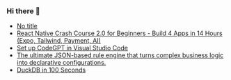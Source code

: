 ### Hi there 👋

<!-- daily.dev BOOKMARKS:START -->
- [No title](https://app.daily.dev/posts/qCrUdRb3Z?utm_source=rss&utm_medium=bookmarks&utm_campaign=PnGboN99PhXCxFrWGGg2C)
- [React Native Crash Course 2.0 for Beginners - Build 4 Apps in 14 Hours &lpar;Expo, Tailwind, Payment, AI&rpar;](https://app.daily.dev/posts/2Hl34NHYo?utm_source=rss&utm_medium=bookmarks&utm_campaign=PnGboN99PhXCxFrWGGg2C)
- [Set up CodeGPT in Visual Studio Code](https://app.daily.dev/posts/qc8RVYCeT?utm_source=rss&utm_medium=bookmarks&utm_campaign=PnGboN99PhXCxFrWGGg2C)
- [The ultimate JSON-based rule engine that turns complex business logic into declarative configurations.](https://app.daily.dev/posts/aNJ3jdKN8?utm_source=rss&utm_medium=bookmarks&utm_campaign=PnGboN99PhXCxFrWGGg2C)
- [DuckDB in 100 Seconds](https://app.daily.dev/posts/c59vGEgY8?utm_source=rss&utm_medium=bookmarks&utm_campaign=PnGboN99PhXCxFrWGGg2C)
<!-- daily.dev BOOKMARKS:END -->

<!--
**dinesh4monto/dinesh4monto** is a ✨ _special_ ✨ repository because its `README.md` (this file) appears on your GitHub profile.

Here are some ideas to get you started:

- 🔭 I’m currently working on ...
- 🌱 I’m currently learning ...
- 👯 I’m looking to collaborate on ...
- 🤔 I’m looking for help with ...
- 💬 Ask me about ...
- 📫 How to reach me: ...
- 😄 Pronouns: ...
- ⚡ Fun fact: ...
-->
